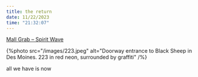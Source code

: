 ```yaml
---
title: the return
date: 11/22/2023
time: "21:32:07"
---
```


[Mall Grab – Spirit Wave](https://youtu.be/PHEbmPRBuU8)

{%photo src="/images/223.jpeg" alt="Doorway entrance to Black Sheep in Des Moines. 223 in red neon, surrounded by graffiti" /%}

all we have is now
